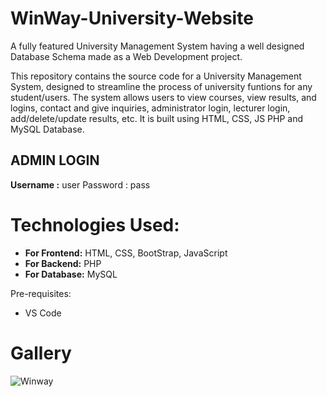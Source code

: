 # WinWay-University-Website
A fully featured University Management System having a well designed Database Schema made as a Web Development project.

This repository contains the source code for a University Management System, designed to streamline the process of university funtions for any student/users. The system allows users to view courses, view results, and logins, contact and give inquiries, administrator login, lecturer login, add/delete/update results, etc. It is built using HTML, CSS, JS PHP and MySQL Database.

## ADMIN LOGIN 
**Username :** user
Password : pass

# Technologies Used:

- **For Frontend:** HTML, CSS, BootStrap, JavaScript
- **For Backend:** PHP
- **For Database:** MySQL

Pre-requisites:
- VS Code


# Gallery

![Winway](https://user-images.githubusercontent.com/89802304/223206220-080c1bed-52ae-44d0-88bd-c9ba5f564b2c.jpg)
